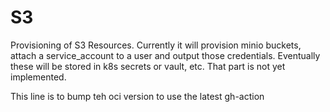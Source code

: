 # S3

Provisioning of S3 Resources. Currently it will provision minio buckets, attach a service_account to a user and output those credentials. Eventually these will be stored in k8s secrets or vault, etc. That part is not yet implemented.

This line is to bump teh oci version to use the latest gh-action
